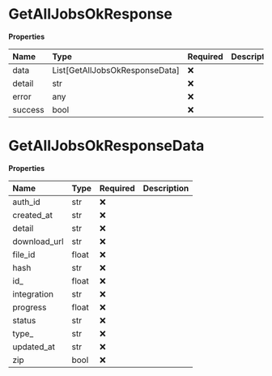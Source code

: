 # GetAllJobsOkResponse

**Properties**

| Name    | Type                           | Required | Description |
| :------ | :----------------------------- | :------- | :---------- |
| data    | List[GetAllJobsOkResponseData] | ❌       |             |
| detail  | str                            | ❌       |             |
| error   | any                            | ❌       |             |
| success | bool                           | ❌       |             |

# GetAllJobsOkResponseData

**Properties**

| Name         | Type  | Required | Description |
| :----------- | :---- | :------- | :---------- |
| auth_id      | str   | ❌       |             |
| created_at   | str   | ❌       |             |
| detail       | str   | ❌       |             |
| download_url | str   | ❌       |             |
| file_id      | float | ❌       |             |
| hash         | str   | ❌       |             |
| id\_         | float | ❌       |             |
| integration  | str   | ❌       |             |
| progress     | float | ❌       |             |
| status       | str   | ❌       |             |
| type\_       | str   | ❌       |             |
| updated_at   | str   | ❌       |             |
| zip          | bool  | ❌       |             |

